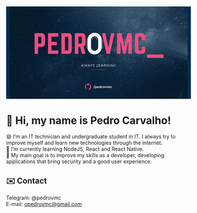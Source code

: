 ![](Pedrovmc_.gif)

# 👋 Hi, my name is Pedro Carvalho! <br>
😄 I’m an IT technician and undergraduate student in IT. I always try to improve myself and learn new technologies through the internet. <br>
🔭 I’m currently learning NodeJS, React and React Native. <br>
🎯 My main goal is to improve my skills as a developer, developing applications that bring security and a good user experience. <br>

## ✉️ Contact
Telegram: @pedrovmc <br>
E-mail: opedrovmc@gmail.com

